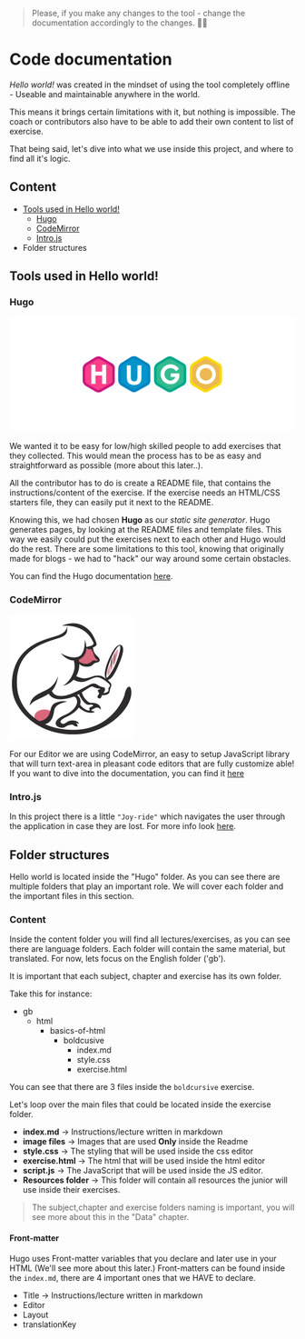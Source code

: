 > Please, if you make any changes to the tool - change the documentation accordingly to the changes. 👷🔨

# Code documentation

_Hello world!_ was created in the mindset of using the tool completely offline - Useable and maintainable anywhere in the world.

This means it brings certain limitations with it, but nothing is impossible. The coach or contributors also have to be able to add their own content to list of exercise.

That being said, let's dive into what we use inside this project, and where to find all it's logic.



## Content

- [Tools used in Hello world!](#Tools-used-in-Hello-world!)
   - [Hugo](#Hugo)
   - [CodeMirror](#CodeMirror)
   - [Intro.js](#Intro.js)
 - Folder structures

## Tools used in Hello world!

### Hugo

<img src="./resources/hugo-static-site-generator.jpg" width="800px">

We wanted it to be easy for low/high skilled people to add exercises that they collected. This would mean the process has to be as easy and straightforward as possible (more about this later..). 

All the contributor has to do is create a README file, that contains the instructions/content of the exercise. If the exercise needs an HTML/CSS starters file, they can easily put it next to the README.

Knowing this, we had chosen **Hugo** as our _static site generator_. Hugo generates pages, by looking at the README files and template files.
This way we easily could put the exercises next to each other and Hugo would do the rest.
There are some limitations to this tool, knowing that originally made for blogs - we had to "hack" our way around some certain obstacles.

You can find the Hugo documentation [here](https://gohugo.io/).

### CodeMirror

![](./resources/Baboon.svg.png)

For our Editor we are using CodeMirror, an easy to setup JavaScript library that will turn text-area in pleasant code editors that are fully customize able!
If you want to dive into the documentation, you can find it [here](https://codemirror.net/)

### Intro.js

In this project there is a little `"Joy-ride"` which navigates the user through the application in case they are lost. For more info look [here](https://introjs.com/docs).



## Folder structures

Hello world is located inside the "Hugo" folder. As you can see there are multiple folders that play an important role. We will cover each folder and the important files in this section.

### Content

Inside the content folder you will find all lectures/exercises, as you can see there are language folders. Each folder will contain the same material, but translated. For now, lets focus on the English folder ('gb').

It is important that each subject, chapter and exercise has its own folder.

Take this for instance:

- gb
  - html
    - basics-of-html
      - boldcusive
        - index.md 
        - style.css
        - exercise.html

You can see that there are 3 files inside the `boldcursive` exercise. 

Let's loop over the main files that could be located inside the exercise folder.

- **index.md** &#8594; Instructions/lecture written in markdown
- **image files** &#8594; Images that are used **Only** inside the Readme
- **style.css** &#8594; The styling that will be used inside the css editor
- **exercise.html** &#8594; The html that will be used inside the html editor
- **script.js** &#8594; The JavaScript that will be used inside the JS editor.
- **Resources folder** &#8594; This folder will contain all resources the junior will use inside their exercises.

> The subject,chapter and exercise folders naming is important, you will see more about this in the "Data" chapter.



#### Front-matter

Hugo uses Front-matter variables that you declare and later use in your HTML (We'll see more about this later.)
Front-matters can be found inside the `index.md`, there are 4 important ones that we HAVE to declare.

- Title &#8594; Instructions/lecture written in markdown
- Editor
- Layout
- translationKey